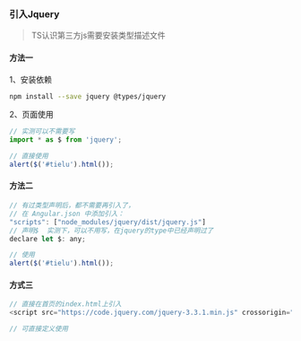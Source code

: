 ### 引入Jquery

> TS认识第三方js需要安装类型描述文件

#### 方法一

1、安装依赖

```bash
npm install --save jquery @types/jquery
```

2、页面使用

```js
// 实测可以不需要写
import * as $ from 'jquery';

// 直接使用
alert($('#tielu').html());

```

#### 方法二

```js
// 有过类型声明后，都不需要再引入了，
// 在 Angular.json 中添加引入：
"scripts": ["node_modules/jquery/dist/jquery.js"]
// 声明$  实测下，可以不用写，在jquery的type中已经声明过了
declare let $: any;

// 使用
alert($('#tielu').html());

```

#### 方式三

```js
// 直接在首页的index.html上引入
<script src="https://code.jquery.com/jquery-3.3.1.min.js" crossorigin="anonymous"></script>

// 可直接定义使用

```


